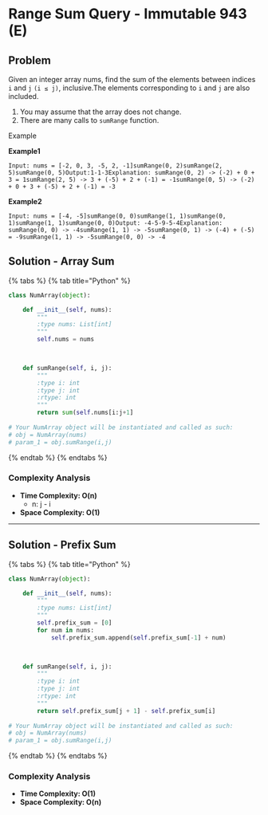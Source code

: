 # Range Sum Query - Immutable 943 (E)

## Problem

Given an integer array nums, find the sum of the elements between indices `i` and `j` `(i ≤ j)`, inclusive.The elements corresponding to `i` and `j` are also included.

1. You may assume that the array does not change.
2. There are many calls to `sumRange` function.

Example

**Example1**

```
Input: nums = [-2, 0, 3, -5, 2, -1]sumRange(0, 2)sumRange(2, 5)sumRange(0, 5)Output:1-1-3Explanation: sumRange(0, 2) -> (-2) + 0 + 3 = 1sumRange(2, 5) -> 3 + (-5) + 2 + (-1) = -1sumRange(0, 5) -> (-2) + 0 + 3 + (-5) + 2 + (-1) = -3
```

**Example2**

```
Input: nums = [-4, -5]sumRange(0, 0)sumRange(1, 1)sumRange(0, 1)sumRange(1, 1)sumRange(0, 0)Output: -4-5-9-5-4Explanation: sumRange(0, 0) -> -4sumRange(1, 1) -> -5sumRange(0, 1) -> (-4) + (-5) = -9sumRange(1, 1) -> -5sumRange(0, 0) -> -4
```

## Solution - Array Sum

{% tabs %}
{% tab title="Python" %}
```python
class NumArray(object):

    def __init__(self, nums):
        """
        :type nums: List[int]
        """
        self.nums = nums

        

    def sumRange(self, i, j):
        """
        :type i: int
        :type j: int
        :rtype: int
        """
        return sum(self.nums[i:j+1]
        
# Your NumArray object will be instantiated and called as such:
# obj = NumArray(nums)
# param_1 = obj.sumRange(i,j)
```
{% endtab %}
{% endtabs %}

### Complexity Analysis

* **Time Complexity: O(n)**
  * n: j - i
* **Space Complexity: O(1)**

****

## Solution - Prefix Sum

{% tabs %}
{% tab title="Python" %}
```python
class NumArray(object):

    def __init__(self, nums):
        """
        :type nums: List[int]
        """
        self.prefix_sum = [0]
        for num in nums:
            self.prefix_sum.append(self.prefix_sum[-1] + num)

        

    def sumRange(self, i, j):
        """
        :type i: int
        :type j: int
        :rtype: int
        """
        return self.prefix_sum[j + 1] - self.prefix_sum[i]
        
# Your NumArray object will be instantiated and called as such:
# obj = NumArray(nums)
# param_1 = obj.sumRange(i,j)
```
{% endtab %}
{% endtabs %}

### Complexity Analysis

* **Time Complexity: O(1)**
* **Space Complexity: O(n)**
